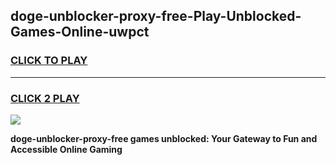 
## doge-unblocker-proxy-free-Play-Unblocked-Games-Online-uwpct
<h3>
<a href="https://premium76.site?title=doge-unblocker-proxy-free&ref=25A">CLICK TO PLAY</a></h3>
<hr>

<h3>
<a href="https://premium76.site?title=doge-unblocker-proxy-free&ref=25A">CLICK 2 PLAY</a>
  
</h3>

<a href="https://premium76.site?title=doge-unblocker-proxy-free&ref=25A"><img src="https://clearcache.store/games.png"></a>


**doge-unblocker-proxy-free games unblocked: Your Gateway to Fun and Accessible Online Gaming**
